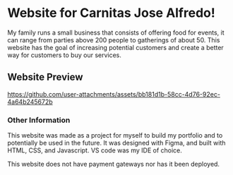 # Website for Carnitas Jose Alfredo!

My family runs a small business that consists of offering food for events, it can range from parties above 200 people to gatherings of about 50. This website has the goal of increasing potential customers and create a better way for customers to buy our services.

## Website Preview

https://github.com/user-attachments/assets/bb181d1b-58cc-4d76-92ec-4a64b245672b

### Other Information

This website was made as a project for myself to build my portfolio and to potentially be used in the future. It was designed with Figma, and built with HTML, CSS, and Javascript. VS code was my IDE of choice.

This website does not have payment gateways nor has it been deployed.
